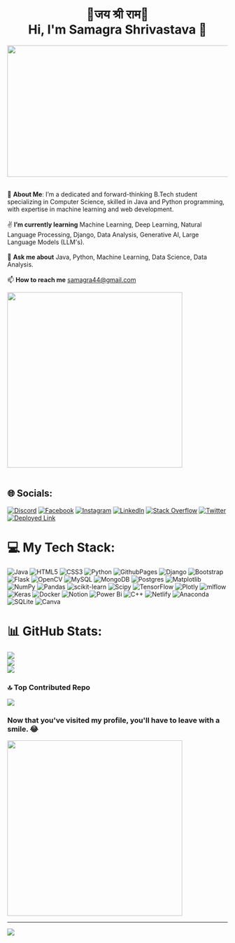 <h1 align="center">🚩जय श्री राम🚩<br> Hi, I'm Samagra Shrivastava 👋 </h1>

<img src="https://user-images.githubusercontent.com/74038190/212750147-854a394f-fee9-4080-9770-78a4b7ece53f.gif" width=850 height=300>
<br><br>

🤘 **About Me**:
I’m a dedicated and forward-thinking B.Tech student specializing in Computer Science, skilled in Java and Python programming, with expertise in machine learning and web development.<br><br>✌️ **I’m currently learning** Machine Learning, Deep Learning, Natural Language Processing, Django, Data Analysis, Generative AI, Large Language Models (LLM's).<br><br>💬 **Ask me about** Java, Python, Machine Learning, Data Science, Data Analysis.<br><br>📫 **How to reach me** samagra44@gmail.com

<img src="https://user-images.githubusercontent.com/74038190/221352989-518609ab-b4d1-459e-929f-a08cd2bd9b3c.gif" width="400">
<br><br>

## 🌐 Socials:
[![Discord](https://img.shields.io/badge/Discord-%237289DA.svg?logo=discord&logoColor=white)](https://discord.gg/samagrashrivastava) 
[![Facebook](https://img.shields.io/badge/Facebook-%231877F2.svg?logo=Facebook&logoColor=white)](https://facebook.com/samagra.shrivastava.5) [![Instagram](https://img.shields.io/badge/Instagram-%23E4405F.svg?logo=Instagram&logoColor=white)](https://instagram.com/samagra07) [![LinkedIn](https://img.shields.io/badge/LinkedIn-%230077B5.svg?logo=linkedin&logoColor=white)](https://linkedin.com/in/samagra-shrivastava-050a8b204) [![Stack Overflow](https://img.shields.io/badge/-Stackoverflow-FE7A16?logo=stack-overflow&logoColor=white)](https://stackoverflow.com/users/21960794) [![Twitter](https://img.shields.io/badge/Twitter-%231DA1F2.svg?logo=Twitter&logoColor=white)](https://twitter.com/SamagraShr07) [![Deployed Link](https://img.shields.io/badge/My%20Portfolio-Click%20Here-purple)](https://samagra-shrivastava.netlify.app/)
 





# 💻 My Tech Stack:
![Java](https://img.shields.io/badge/java-%23ED8B00.svg?style=for-the-badge&logo=openjdk&logoColor=white) ![HTML5](https://img.shields.io/badge/html5-%23E34F26.svg?style=for-the-badge&logo=html5&logoColor=white) ![CSS3](https://img.shields.io/badge/css3-%231572B6.svg?style=for-the-badge&logo=css3&logoColor=white) ![Python](https://img.shields.io/badge/python-3670A0?style=for-the-badge&logo=python&logoColor=ffdd54) ![GithubPages](https://img.shields.io/badge/github%20pages-121013?style=for-the-badge&logo=github&logoColor=white) ![Django](https://img.shields.io/badge/django-%23092E20.svg?style=for-the-badge&logo=django&logoColor=white) ![Bootstrap](https://img.shields.io/badge/bootstrap-%238511FA.svg?style=for-the-badge&logo=bootstrap&logoColor=white) ![Flask](https://img.shields.io/badge/flask-%23000.svg?style=for-the-badge&logo=flask&logoColor=white) ![OpenCV](https://img.shields.io/badge/opencv-%23white.svg?style=for-the-badge&logo=opencv&logoColor=white) ![MySQL](https://img.shields.io/badge/mysql-%2300000f.svg?style=for-the-badge&logo=mysql&logoColor=white) ![MongoDB](https://img.shields.io/badge/MongoDB-%234ea94b.svg?style=for-the-badge&logo=mongodb&logoColor=white) ![Postgres](https://img.shields.io/badge/postgres-%23316192.svg?style=for-the-badge&logo=postgresql&logoColor=white) ![Matplotlib](https://img.shields.io/badge/Matplotlib-%23ffffff.svg?style=for-the-badge&logo=Matplotlib&logoColor=black) ![NumPy](https://img.shields.io/badge/numpy-%23013243.svg?style=for-the-badge&logo=numpy&logoColor=white) ![Pandas](https://img.shields.io/badge/pandas-%23150458.svg?style=for-the-badge&logo=pandas&logoColor=white) ![scikit-learn](https://img.shields.io/badge/scikit--learn-%23F7931E.svg?style=for-the-badge&logo=scikit-learn&logoColor=white) ![Scipy](https://img.shields.io/badge/SciPy-%230C55A5.svg?style=for-the-badge&logo=scipy&logoColor=%white) ![TensorFlow](https://img.shields.io/badge/TensorFlow-%23FF6F00.svg?style=for-the-badge&logo=TensorFlow&logoColor=white) ![Plotly](https://img.shields.io/badge/Plotly-%233F4F75.svg?style=for-the-badge&logo=plotly&logoColor=white) ![mlflow](https://img.shields.io/badge/mlflow-%23d9ead3.svg?style=for-the-badge&logo=numpy&logoColor=blue) ![Keras](https://img.shields.io/badge/Keras-%23D00000.svg?style=for-the-badge&logo=Keras&logoColor=white) ![Docker](https://img.shields.io/badge/docker-%230db7ed.svg?style=for-the-badge&logo=docker&logoColor=white) ![Notion](https://img.shields.io/badge/Notion-%23000000.svg?style=for-the-badge&logo=notion&logoColor=white) ![Power Bi](https://img.shields.io/badge/power_bi-F2C811?style=for-the-badge&logo=powerbi&logoColor=black) ![C++](https://img.shields.io/badge/c++-%2300599C.svg?style=for-the-badge&logo=c%2B%2B&logoColor=white) ![Netlify](https://img.shields.io/badge/netlify-%23000000.svg?style=for-the-badge&logo=netlify&logoColor=#00C7B7) ![Anaconda](https://img.shields.io/badge/Anaconda-%2344A833.svg?style=for-the-badge&logo=anaconda&logoColor=white) ![SQLite](https://img.shields.io/badge/sqlite-%2307405e.svg?style=for-the-badge&logo=sqlite&logoColor=white) ![Canva](https://img.shields.io/badge/Canva-%2300C4CC.svg?style=for-the-badge&logo=Canva&logoColor=white)
# 📊 GitHub Stats:
![](https://github-readme-stats.vercel.app/api?username=samagra44&theme=dark&hide_border=false&include_all_commits=true&count_private=false)<br/>
![](https://github-readme-streak-stats.herokuapp.com/?user=samagra44&theme=dark&hide_border=false)<br/>
![](https://github-readme-stats.vercel.app/api/top-langs/?username=samagra44&theme=dark&hide_border=false&include_all_commits=true&count_private=false&layout=compact)

### 🔝 Top Contributed Repo
![](https://github-contributor-stats.vercel.app/api?username=samagra44&limit=5&theme=dark&combine_all_yearly_contributions=true)

### Now that you've visited my profile, you'll have to leave with a smile. 😂
<img src='https://randommeme-five.vercel.app/' style="height: 400px;"/>

---
[![](https://visitcount.itsvg.in/api?id=samagra44&icon=1&color=0)](https://visitcount.itsvg.in)

<!-- Proudly created with GPRM ( https://gprm.itsvg.in ) -->
